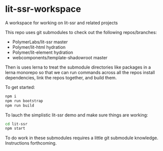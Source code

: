 # lit-ssr-workspace
A workspace for working on lit-ssr and related projects

This repo uses git submodules to check out the following repos/branches:

* PolymerLabs/lit-ssr master
* Polymer/lit-html hydration
* Polymer/lit-element hydration
* webcomponents/template-shadowroot master

Then is uses lerna to treat the submodule directories like packages in a lerna monorepo so that we can run commands across all the repos install dependencies, link the repos together, and build them.

To get started:

```bash
npm i
npm run bootstrap
npm run build
```

To lauch the simplistic lit-ssr demo and make sure things are working:
```bash
cd lit-ssr
npm start
```

To do work in these submodules requires a little git submodule knowledge. Instructions forthcoming.
